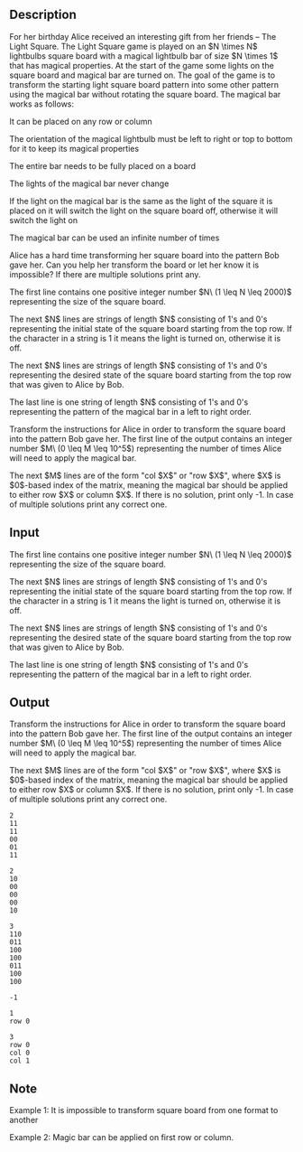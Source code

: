 ## Description

<div><p>For her birthday Alice received an interesting gift from her friends – The Light Square. The Light Square game is played on an $N \times N$ lightbulbs square board with a magical lightbulb bar of size $N \times 1$ that has magical properties. At the start of the game some lights on the square board and magical bar are turned on. The goal of the game is to transform the starting light square board pattern into some other pattern using the magical bar without rotating the square board. The magical bar works as follows: </p><p>It can be placed on any row or column </p><p>The orientation of the magical lightbulb must be left to right or top to bottom for it to keep its magical properties </p><p>The entire bar needs to be fully placed on a board </p><p>The lights of the magical bar never change </p><p>If the light on the magical bar is the same as the light of the square it is placed on it will switch the light on the square board off, otherwise it will switch the light on </p><p>The magical bar can be used an infinite number of times </p><p>Alice has a hard time transforming her square board into the pattern Bob gave her. Can you help her transform the board or let her know it is impossible? If there are multiple solutions print any. </p></div><div class="input-specification"><p>The first line contains one positive integer number $N\ (1 \leq N \leq 2000)$ representing the size of the square board. </p><p>The next $N$ lines are strings of length $N$ consisting of 1's and 0's representing the initial state of the square board starting from the top row. If the character in a string is 1 it means the light is turned on, otherwise it is off. </p><p>The next $N$ lines are strings of length $N$ consisting of 1's and 0's representing the desired state of the square board starting from the top row that was given to Alice by Bob. </p><p>The last line is one string of length $N$ consisting of 1's and 0's representing the pattern of the magical bar in a left to right order. </p></div><div class="output-specification"><p>Transform the instructions for Alice in order to transform the square board into the pattern Bob gave her. The first line of the output contains an integer number $M\ (0 \leq M \leq 10^5$) representing the number of times Alice will need to apply the magical bar. </p><p>The next $M$ lines are of the form "col $X$" or "row $X$", where $X$ is $0$-based index of the matrix, meaning the magical bar should be applied to either row $X$ or column $X$. If there is no solution, print only -1. In case of multiple solutions print any correct one. </p></div>

## Input

<p>The first line contains one positive integer number $N\ (1 \leq N \leq 2000)$ representing the size of the square board. </p><p>The next $N$ lines are strings of length $N$ consisting of 1's and 0's representing the initial state of the square board starting from the top row. If the character in a string is 1 it means the light is turned on, otherwise it is off. </p><p>The next $N$ lines are strings of length $N$ consisting of 1's and 0's representing the desired state of the square board starting from the top row that was given to Alice by Bob. </p><p>The last line is one string of length $N$ consisting of 1's and 0's representing the pattern of the magical bar in a left to right order. </p>

## Output

<p>Transform the instructions for Alice in order to transform the square board into the pattern Bob gave her. The first line of the output contains an integer number $M\ (0 \leq M \leq 10^5$) representing the number of times Alice will need to apply the magical bar. </p><p>The next $M$ lines are of the form "col $X$" or "row $X$", where $X$ is $0$-based index of the matrix, meaning the magical bar should be applied to either row $X$ or column $X$. If there is no solution, print only -1. In case of multiple solutions print any correct one. </p>





```input1
2
11
11
00
01
11
```




```input2
2
10
00
00
00
10
```




```input3
3
110
011
100
100
011
100
100
```




```output1
-1
```




```output2
1
row 0
```




```output3
3
row 0
col 0
col 1
```



## Note

<p>Example 1: It is impossible to transform square board from one format to another</p><p>Example 2: Magic bar can be applied on first row or column.</p>
